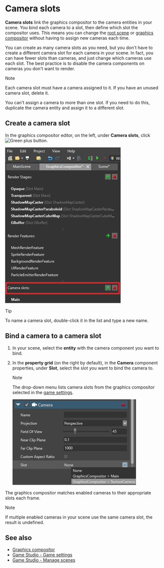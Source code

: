 # Camera slots

**Camera slots** link the graphics compositor to the camera entities in your scene. You bind each camera to a slot, then define which slot the compositor uses. This means you can change the [root scene](../../game-studio/manage-scenes.md) or [graphics compositor](index.md) without having to assign new cameras each time.

You can create as many camera slots as you need, but you don't have to create a different camera slot for each camera in your scene. In fact, you can have fewer slots than cameras, and just change which cameras use each slot. The best practice is to disable the camera components on cameras you don't want to render.

> [!Note]
> Each camera slot must have a camera assigned to it. If you have an unused camera slot, delete it.
>
> You can't assign a camera to more than one slot. If you need to do this, duplicate the camera entity and assign it to a different slot.

## Create a camera slot

In the graphics compositor editor, on the left, under **Camera slots**, click ![Green plus button](~/manual/game-studio/media/green-plus-icon.png).

![Camera slots](media/graphics-compositor-camera-slots.png)

> [!Tip]
> To name a camera slot, double-click it in the list and type a new name.

## Bind a camera to a camera slot

1. In your scene, select the **entity** with the camera component you want to bind.

2. In the **property grid** (on the right by default), in the **Camera** component properties, under **Slot**, select the slot you want to bind the camera to.

    > [!Note]
    > The drop-down menu lists camera slots from the graphics compositor selected in the [game settings](../../game-studio/game-settings.md).

    ![media/graphics-compositor-overview-2.png](media/graphics-compositor-overview-2.png)

The graphics compositor matches enabled cameras to their appropriate slots each frame.

> [!Note]
> If multiple enabled cameras in your scene use the same camera slot, the result is undefined.

## See also

* [Graphics compositor](index.md)
* [Game Studio - Game settings](../../game-studio/game-settings.md)
* [Game Studio - Manage scenes](../../game-studio/manage-scenes.md)